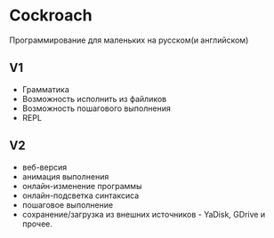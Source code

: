 # Cockroach

Программирование для маленьких на русском(и английском)

## V1

* Грамматика
* Возможность исполнить из файликов
* Возможность пошагового выполнения
* REPL

## V2

* веб-версия
* анимация выполнения
* онлайн-изменение программы
* онлайн-подсветка синтаксиса
* пошаговое выполнение
* сохранение/загрузка из внешних источников - YaDisk, GDrive и прочее.